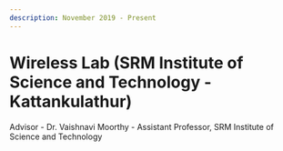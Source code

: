 ```yaml
---
description: November 2019 - Present
---
```


# Wireless Lab \(SRM Institute of Science and Technology - Kattankulathur\)

Advisor - Dr. Vaishnavi Moorthy - Assistant Professor, SRM Institute of Science and Technology


